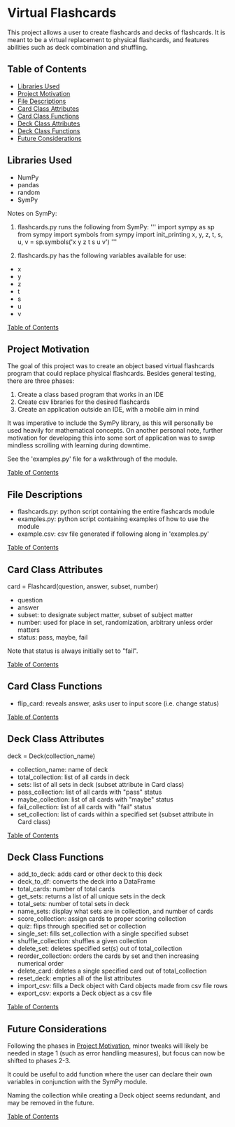 # Virtual Flashcards
This project allows a user to create flashcards and decks of flashcards. It is 
meant to be a virtual replacement to physical flashcards, and features abilities
such as deck combination and shuffling.


## Table of Contents
- [Libraries Used](#libraries-used)
- [Project Motivation](#project-motivation)
- [File Descriptions](#file-descriptions)
- [Card Class Attributes](#card-class-attributes)
- [Card Class Functions](#card-class-functions)
- [Deck Class Attributes](#deck-class-attributes)
- [Deck Class Functions](#deck-class-functions)
- [Future Considerations](#future-considerations)


## Libraries Used
- NumPy
- pandas
- random
- SymPy

Notes on SymPy:
1. flashcards.py runs the following from SymPy:
'''
import sympy as sp
from sympy import symbols
from sympy import init_printing
x, y, z, t, s, u, v = sp.symbols('x y z t s u v')
'''

2. flashcards.py has the following variables available for use:
- x
- y
- z
- t
- s
- u
- v

[Table of Contents](#table-of-contents)


## Project Motivation
The goal of this project was to create an object based virtual flashcards program
that could replace physical flashcards. Besides general testing, there are three
phases:

1. Create a class based program that works in an IDE
2. Create csv libraries for the desired flashcards
3. Create an application outside an IDE, with a mobile aim in mind

It was imperative to include the SymPy library, as this will personally be used heavily for
mathematical concepts. On another personal note, further motivation for developing this
into some sort of application was to swap mindless scrolling with learning during downtime.

See the 'examples.py' file for a walkthrough of the module.

[Table of Contents](#table-of-contents)


## File Descriptions
- flashcards.py: python script containing the entire flashcards module
- examples.py: python script containing examples of how to use the module
- example.csv: csv file generated if following along in 'examples.py'

[Table of Contents](#table-of-contents)


## Card Class Attributes
card = Flashcard(question, answer, subset, number)

- question
- answer
- subset: to designate subject matter, subset of subject matter
- number: used for place in set, randomization, arbitrary unless order matters
- status: pass, maybe, fail

Note that status is always initially set to "fail".

[Table of Contents](#table-of-contents)


## Card Class Functions
- flip_card: reveals answer, asks user to input score (i.e. change status)

[Table of Contents](#table-of-contents)


## Deck Class Attributes
deck = Deck(collection_name)

- collection_name: name of deck
- total_collection: list of all cards in deck
- sets: list of all sets in deck (subset attribute in Card class)
- pass_collection: list of all cards with "pass" status
- maybe_collection: list of all cards with "maybe" status
- fail_collection: list of all cards with "fail" status
- set_collection: list of cards within a specified set (subset attribute in Card class)

[Table of Contents](#table-of-contents)


## Deck Class Functions
- add_to_deck: adds card or other deck to this deck
- deck_to_df: converts the deck into a DataFrame
- total_cards: number of total cards
- get_sets: returns a list of all unique sets in the deck
- total_sets: number of total sets in deck
- name_sets: display what sets are in collection, and number of cards
- score_collection: assign cards to proper scoring collection
- quiz: flips through specified set or collection
- single_set: fills set_collection with a single specified subset
- shuffle_collection: shuffles a given collection
- delete_set: deletes specified set(s) out of total_collection
- reorder_collection: orders the cards by set and then increasing numerical order
- delete_card: deletes a single specified card out of total_collection
- reset_deck: empties all of the list attributes
- import_csv: fills a Deck object with Card objects made from csv file rows
- export_csv: exports a Deck object as a csv file

[Table of Contents](#table-of-contents)


## Future Considerations
Following the phases in [Project Motivation](#project-motivation), minor tweaks will
likely be needed in stage 1 (such as error handling measures), but focus can now be
shifted to phases 2-3.

It could be useful to add function where the user can declare their own variables
in conjunction with the SymPy module.

Naming the collection while creating a Deck object seems redundant, and may be
removed in the future.

[Table of Contents](#table-of-contents)